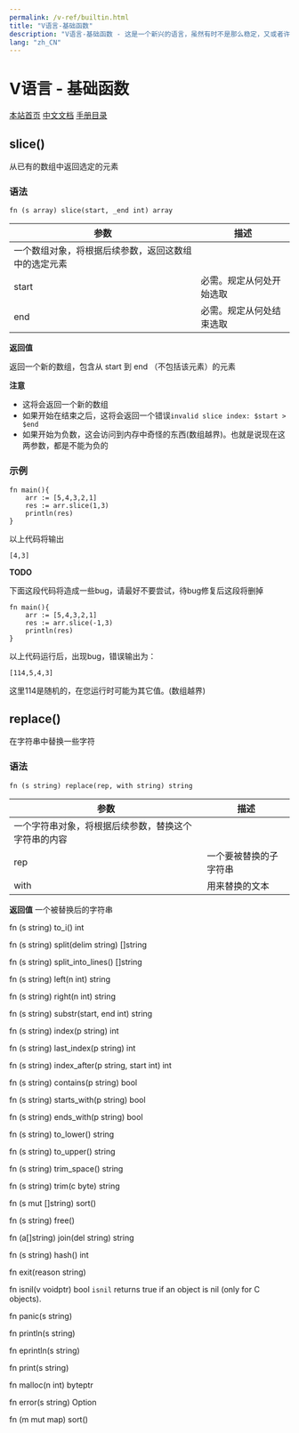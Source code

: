 ```yaml
---
permalink: /v-ref/builtin.html
title: "V语言-基础函数"
description: "V语言-基础函数 - 这是一个新兴的语言，虽然有时不是那么稳定，又或者许多功能还在实现途中，但是你不得不相信开源社区的强大！它来了，它改变着！ —— V lang"
lang: "zh_CN"
---
```

# V语言 - 基础函数

[本站首页](/)
[中文文档](/docs.html)
[手册目录](/menu/v.html)

## slice()

从已有的数组中返回选定的元素

### 语法

```
fn (s array) slice(start, _end int) array
```

参数|描述
---|---
 |一个数组对象，将根据后续参数，返回这数组中的选定元素
start|必需。规定从何处开始选取
end|必需。规定从何处结束选取

**返回值**

返回一个新的数组，包含从 start 到 end （不包括该元素）的元素

**注意**

- 这将会返回一个新的数组
- 如果开始在结束之后，这将会返回一个错误`invalid slice index: $start > $end`
- 如果开始为负数，这会访问到内存中奇怪的东西(数组越界)。也就是说现在这两参数，都是不能为负的

### 示例

```
fn main(){
    arr := [5,4,3,2,1]
    res := arr.slice(1,3)
    println(res)
}
```

以上代码将输出

```
[4,3]
```

**TODO**

下面这段代码将造成一些bug，请最好不要尝试，待bug修复后这段将删掉

```
fn main(){
    arr := [5,4,3,2,1]
    res := arr.slice(-1,3)
    println(res)
}
```

以上代码运行后，出现bug，错误输出为：

```
[114,5,4,3]
```

这里114是随机的，在您运行时可能为其它值。(数组越界)

## replace()

在字符串中替换一些字符

### 语法

```
fn (s string) replace(rep, with string) string
```

参数|描述
---|---
 |一个字符串对象，将根据后续参数，替换这个字符串的内容
rep|一个要被替换的子字符串
with|用来替换的文本

**返回值**
一个被替换后的字符串

fn (s string) to_i() int

fn (s string) split(delim string) []string

fn (s string) split_into_lines() []string

fn (s string) left(n int) string

fn (s string) right(n int) string

fn (s string) substr(start, end int) string

fn (s string) index(p string) int

fn (s string) last_index(p string) int

fn (s string) index_after(p string, start int) int

fn (s string) contains(p string) bool

fn (s string) starts_with(p string) bool

fn (s string) ends_with(p string) bool

fn (s string) to_lower() string

fn (s string) to_upper() string

fn (s string) trim_space() string

fn (s string) trim(c byte) string

fn (s mut []string) sort()

fn (s string) free()

fn (a[]string) join(del string) string

fn (s string) hash() int

fn exit(reason string)

fn isnil(v voidptr) bool
`isnil` returns true if an object is nil (only for C objects).

fn panic(s string)

fn println(s string)

fn eprintln(s string)

fn print(s string)

fn malloc(n int) byteptr

fn error(s string) Option

fn (m mut map) sort()

<script src="/script.js"></script>

